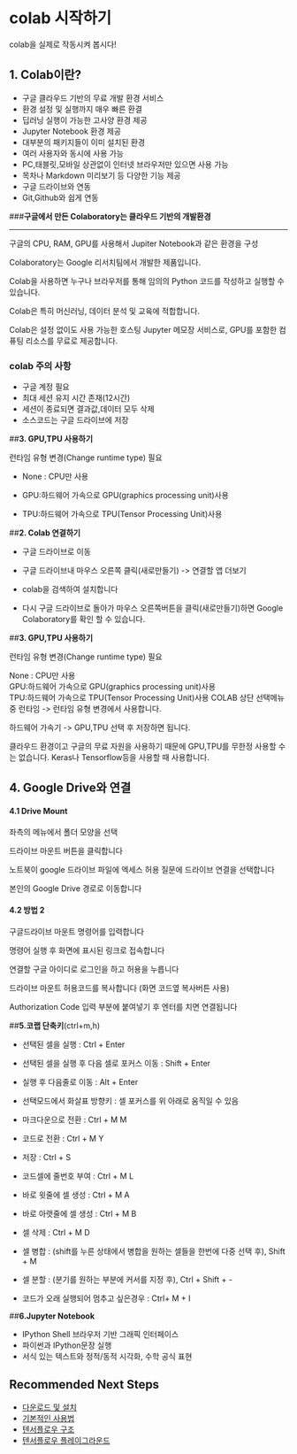 # colab 시작하기

colab을 실제로 작동시켜 봅시다!

## **1. Colab이란?**
* 구글 클라우드 기반의 무료 개발 환경 서비스 
* 환경 설정 및 실행까지 매우 빠른 환결
* 딥러닝 실행이 가능한 고사양 환경 제공
* Jupyter Notebook 환경 제공
* 대부분의 패키지들이 이미 설치된 환경 
* 여러 사용자와 동시에 사용 가능
* PC,태블릿,모바일 상관없이 인터넷 브라우저만 있으면 사용 가능
* 목차나 Markdown 미리보기 등 다양한 기능 제공
* 구글 드라이브와 연동
* Git,Github와 쉽게 연동
  
 ###**구글에서 만든 Colaboratory는 클라우드 기반의 개발환경**


---
구글의 CPU, RAM, GPU를 사용해서 Jupiter Notebook과 같은 환경을 구성

Colaboratory는 Google 리서치팀에서 개발한 제품입니다.

 Colab을 사용하면 누구나 브라우저를 통해 임의의 Python 코드를 작성하고 실행할 수 있습니다. 
 
 Colab은 특히 머신러닝, 데이터 분석 및 교육에 적합합니다. 
 
 Colab은 설정 없이도 사용 가능한 호스팅 Jupyter 메모장 서비스로, GPU를 포함한 컴퓨팅 리소스를 무료로 제공합니다.  
 
 ### colab 주의 사항  
  
* 구글 계정 필요
* 최대 세션 유지 시간 존재(12시간)
* 세션이 종료되면 결과값,데이터 모두 삭제
* 소스코드는 구글 드라이브에  저장 

##**3. GPU,TPU 사용하기**  
 
런타임 유형 변경(Change runtime type) 필요  
 
* None : CPU만 사용  

* GPU:하드웨어 가속으로 GPU(graphics processing unit)사용  

* TPU:하드웨어 가속으로 TPU(Tensor Processing Unit)사용  




##**2. Colab 연결하기**

*   구글 드라이브로 이동
*   구글 드라이브내 마우스 오른쪽 클릭(새로만들기) -> 연결할 앱 더보기   

*   colab을 검색하여 설치합니다 
*   다시 구글 드라이브로 돌아가 마우스 오른쪽버튼을 클릭(새로만들기)하면 Google Colaboratory를 확인 할 수 있습니다.  
  

##**3. GPU,TPU 사용하기**  

  런타임 유형 변경(Change runtime type) 필요  

  None : CPU만 사용  
  GPU:하드웨어 가속으로 GPU(graphics processing unit)사용  
  TPU:하드웨어 가속으로 TPU(Tensor Processing Unit)사용
  COLAB 상단 선택메뉴 중 런타임 -> 런타임 유형 변경에서 사용합니다.

  하드웨어 가속기 -> GPU,TPU 선택 후 저장하면 됩니다.

  클라우드 환경이고 구글의 무료 자원을 사용하기 때문에 GPU,TPU를 무한정 사용할 수는 없습니다. Keras나 Tensorflow등을 사용할 때 사용합니다.

## **4. Google Drive와 연결**
#### 4.1 Drive Mount

좌측의 메뉴에서 폴더 모양을 선택   

드라이브 마운트 버튼을 클릭합니다  

노트북이 google 드라이브 파일에 엑세스 허용 질문에 드라이브 연결을 선택합니다  

본인의 Google Drive 경로로 이동합니다  
  
  
#### 4.2 방법 2

구글드라이브 마운트 명령어를 입력합니다  

명령어 실행 후 화면에 표시된 링크로 접속합니다  

연결할 구글 아이디로 로그인을 하고 허용을 누릅니다  

드라이브 마운트 허용코드를 복사합니다 (화면 코드옆 복사버튼 사용)  

Authorization Code 입력 부분에 붙여넣기 후 엔터를 치면 연결됩니다  

##**5.코랩 단축키**(ctrl+m,h)

*   선택된 셀을 실행 : Ctrl + Enter
*   선택된 셀을 실행 후 다음 셀로 포커스 이동 : Shift + Enter

*   실행 후 다음줄로 이동 : Alt + Enter
*   선택모드에서 화살표 방향키 : 셀 포커스를 위 아래로 움직일 수 있음


*   마크다운으로 전환 : Ctrl + M M

*   코드로 전환 : Ctrl + M Y
*   저장 : Ctrl + S


*   코드셀에 줄번호 부여 : Ctrl + M L


*   바로 윗줄에 셀 생성 : Ctrl + M A

*   바로 아랫줄에 셀 생성 : Ctrl + M B

*   셀 삭제 : Ctrl + M D
*   셀 병합 : (shift를 누른 상태에서 병합을 원하는 셀들을 한번에 다중 선택 후), Shift + M


*   셀 분할 : (분기를 원하는 부분에 커서를 지정 후), Ctrl + Shift + -


*   코드가 오래 실행되어 멈추고 싶은경우 : Ctrl+ M + I

##**6.Jupyter Notebook** 

* IPython Shell 브라우저 기반 그래픽 인터페이스
* 파이썬과 IPython문장 실행
* 서식 있는 텍스트와 정적/동적 시각화, 수학 공식 표현


 
## Recommended Next Steps

* [다운로드 및 설치](os_setup.md)
* [기본적인 사용법](basic_usage.md)
* [텐서플로우 구조](../index-2/undefined/index-2.md)
* [텐서플로우 플레이그라운드](http://playground.tensorflow.org)

